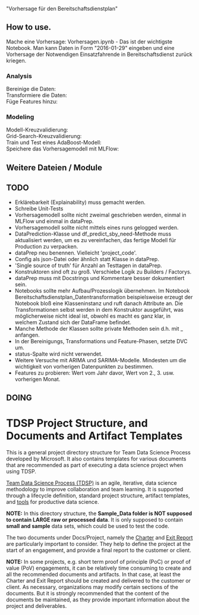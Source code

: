 "Vorhersage für den Bereitschaftsdienstplan" 

## How to use.
Mache eine Vorhersage: Vorhersagen.ipynb - Das ist der wichtigste Notebook. Man kann Daten in Form "2016-01-29" eingeben und eine Vorhersage der Notwendigen Einsatzfahrende in Bereitschaftsdienst zurück kriegen.

### Analysis
Bereinige die Daten:  
Transformiere die Daten:  
Füge Features hinzu:  

### Modeling
Modell-Kreuzvalidierung:  
Grid-Search-Kreuzvalidierung:  
Train und Test eines AdaBoost-Modell:  
Speichere das Vorhersagemodell mit MLFlow:  


## Weitere Dateien / Module


## TODO
- Erklärebarkeit (Explainability) muss gemacht werden.
- Schreibe Unit-Tests
- Vorhersagemodell sollte nicht zweimal geschrieben werden, einmal in MLFlow und einmal in dataPrep.
- Vorhersagemodell sollte nicht mittels eines runs gelogged werden.
- DataPrediction-Klasse und df_predict_sby_need-Methode muss aktualisiert werden, um es zu vereinfachen, das fertige Modell für Production zu verpacken.
- dataPrep neu benennen. Vielleicht 'project_code'.
- Config als json-Datei oder ähnlich statt Klasse in dataPrep.
- 'Single source of truth' für Anzahl an Testtagen in dataPrep.
- Konstruktoren sind oft zu groß. Verschiebe Logik zu Builders / Factorys.
- dataPrep muss mit Docstrings und Kommentare besser dokumentiert sein.
- Notebooks sollte mehr Aufbau/Prozesslogik übernehmen. Im Notebook Bereitschaftsdienstplan_Datentransformation beispielsweise erzeugt der Notebook bloß eine Klasseninstanz und ruft danach Attribute an. Die Transformationen selbst werden in dem Konstruktor ausgeführt, was möglicherweise nicht ideal ist, obwohl es macht es ganz klar, in welchem Zustand sich der DataFrame befindet.
- Manche Methode der Klassen sollte private Methoden sein d.h. mit _ anfangen.
- In der Bereinigungs, Transformations und Feature-Phasen, setzte DVC um.
- status-Spalte wird nicht verwendet.
- Weitere Versuche mit ARIMA und SARIMA-Modelle. Mindesten um die wichtigkeit von vorherigen Datenpunkten zu bestimmen.
- Features zu probieren: Wert vom Jahr davor, Wert von 2., 3. usw. vorherigen Monat.

## DOING


# TDSP Project Structure, and Documents and Artifact Templates

This is a general project directory structure for Team Data Science Process developed by Microsoft. It also contains templates for various documents that are recommended as part of executing a data science project when using TDSP. 

[Team Data Science Process (TDSP)](https://docs.microsoft.com/en-us/azure/machine-learning/team-data-science-process/overview) is an agile, iterative, data science methodology to improve collaboration and team learning. It is supported through a lifecycle definition, standard project structure, artifact templates, and [tools](https://github.com/Azure/Azure-TDSP-Utilities) for productive data science. 


**NOTE:** In this directory structure, the **Sample_Data folder is NOT supposed to contain LARGE raw or processed data**. It is only supposed to contain **small and sample** data sets, which could be used to test the code.

The two documents under Docs/Project, namely the [Charter](./Docs/Project/Charter.md) and [Exit Report](./Docs/Project/Exit%20Report.md) are particularly important to consider. They help to define the project at the start of an engagement, and provide a final report to the customer or client.

**NOTE:** In some projects, e.g. short term proof of principle (PoC) or proof of value (PoV) engagements, it can be relatively time consuming to create and all the recommended documents and artifacts. In that case, at least the Charter and Exit Report should be created and delivered to the customer or client. As necessary, organizations may modify certain sections of the documents. But it is strongly recommended that the content of the documents be maintained, as they provide important information about the project and deliverables.
